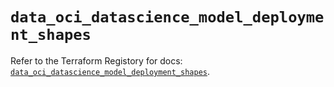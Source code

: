 # `data_oci_datascience_model_deployment_shapes`

Refer to the Terraform Registory for docs: [`data_oci_datascience_model_deployment_shapes`](https://registry.terraform.io/providers/oracle/oci/6.18.0/docs/data-sources/datascience_model_deployment_shapes).
